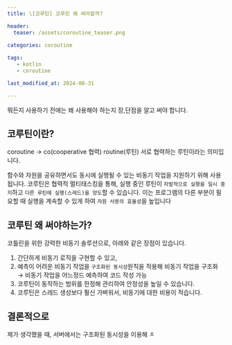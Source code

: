 ```yaml
---
title: \[코루틴] 코루린 왜 써야할까?

header:
  teaser: /assets/coroutine_teaser.png

categories: coroutine
   
tags:
   - kotlin
   - coroutine

last_modified_at: 2024-08-31 

---
```


뭐든지 사용하기 전에는 왜 사용해야 하는지 장,단점을 알고 써야 합니다.

## 코루틴이란?
coroutine → co(cooperative 협력) routine(루틴) 서로 협력하는 루틴이라는 의미입니다.

함수와 자원을 공유하면서도 동시에 실행될 수 있는 비동기 작업을 지원하기 위해 사용됩니다. 코루틴은 협력적 멀티태스킹을 통해, 실행 중인 루틴이 `자발적으로 실행을 일시 중지`하고 `다른 루틴에 실행(스레드)을 양도`할 수 있습니다. 이는 프로그램의 다른 부분이 필요할 때 실행을 계속할 수 있게 하여 `자원 사용의 효율성`을 높입니다

## 코루틴 왜 써야하는가?
코틀린을 위한 강력한 비동기 솔루션으로, 아래와 같은 장점이 있습니다.

1.  간단하게 비동기 로직을 구현할 수 있고,
2.  예측이 어려운 비동기 작업을 `구조화된 동시성`원칙을 적용해 비동기 작업을 구조화 → 비동기 작업을 어느정드 예측하여 코드 작성 가능
3.  코루틴이 동작하는 범위를 한정해 관리하여 안정성을 높일 수 있습니다.
4.  코루틴은 스레드 생성보다 훨신 가벼워서, 비동기에 대한 비용이 적습니다.

## 결론적으로
제가 생각했을 때, 서버에서는 구조화된 동시성을 이용해 ㅈ
<!--stackedit_data:
eyJoaXN0b3J5IjpbLTE4NTE2NTk2ODIsMTA4NjQ1MTMzOF19
-->